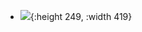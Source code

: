 - ![](http://www.plantuml.com/plantuml/svg/RP5B3i5G58RdNOLn9pOWOYT261WGmG9QeUfLzKo4Y1k4WVH6Wg8Uc-avzzg59YgvnUpa-y_Zp_bZnLAYKCfcSgbi8Yz9SeZVgEiSmLv1rPPaEUw3I38ALmKwtKZOgpwg9p-d2kxAe6iuCqNEhJktY4ZOTSJcgdioqEWz1sDHmaEJq-6_eypPOsFvVPJLTPnkqLY3VWpi6TMGB7xDlAsx3u8gXKi_u5_HmEnwX6sQWH6j_GL5LnPXfWQz5WuejjIVdv0pcrX-ayYhRNRxmzzxEQsuZktpMDfBn4_b1G00){:height 249, :width 419}